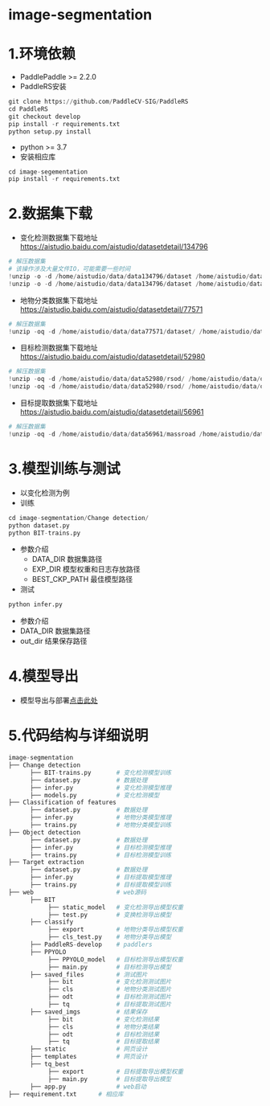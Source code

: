 # image-segmentation
# 1.环境依赖
* PaddlePaddle >= 2.2.0<br>
* PaddleRS安装<br>
```python
git clone https://github.com/PaddleCV-SIG/PaddleRS
cd PaddleRS
git checkout develop
pip install -r requirements.txt
python setup.py install
```
* python >= 3.7 <br>
* 安装相应库
```python
cd image-segementation
pip install -r requirements.txt
```
# 2.数据集下载
* 变化检测数据集下载地址<br>
https://aistudio.baidu.com/aistudio/datasetdetail/134796 <rb>
```python
# 解压数据集
# 该操作涉及大量文件IO，可能需要一些时间
!unzip -o -d /home/aistudio/data/data134796/dataset /home/aistudio/data/data134796/train_data.zip > /dev/null
!unzip -o -d /home/aistudio/data/data134796/dataset /home/aistudio/data/data134796/test_data.zip > /dev/null
```
* 地物分类数据集下载地址<br>
https://aistudio.baidu.com/aistudio/datasetdetail/77571 <br>
```python
# 解压数据集
!unzip -oq -d /home/aistudio/data/data77571/dataset/ /home/aistudio/data/data77571/train_and_label.zip
```
* 目标检测数据集下载地址 <br>
https://aistudio.baidu.com/aistudio/datasetdetail/52980 <br>
```python
# 解压数据集
!unzip -oq -d /home/aistudio/data/data52980/rsod/ /home/aistudio/data/data52980/RSOD-Dataset.zip
!unzip -oq -d /home/aistudio/data/data52980/rsod/ /home/aistudio/data/data52980/rsod/RSOD-Dataset/playground.zip
```
* 目标提取数据集下载地址 <br>
https://aistudio.baidu.com/aistudio/datasetdetail/56961 <br>
```python
# 解压数据集
!unzip -oq -d /home/aistudio/data/data56961/massroad /home/aistudio/data/data56961/mass_road.zip
```
# 3.模型训练与测试
* 以变化检测为例<br>
*   训练<br>
```python
cd image-segmentation/Change detection/
python dataset.py
python BIT-trains.py
```
* 参数介绍<br>
  *  DATA_DIR 数据集路径<br>
  *  EXP_DIR 模型权重和日志存放路径<br>
  *  BEST_CKP_PATH 最佳模型路径<br>
*  测试<br>
```python
python infer.py
```
* 参数介绍
 * DATA_DIR 数据集路径<br>
 * out_dir 结果保存路径<br>
# 4.模型导出
* 模型导出与部署[点击此处](https://github.com/PaddleCV-SIG/PaddleRS/tree/develop/deploy/export)
# 5.代码结构与详细说明
```python
image-segmentation
├── Change detection
      ├── BIT-trains.py       # 变化检测模型训练
      ├── dataset.py          # 数据处理
      ├── infer.py            # 变化检测模型推理
      ├── models.py           # 变化检测模型
├── Classification of features
      ├── dataset.py          # 数据处理
      ├── infer.py            # 地物分类模型推理
      ├── trains.py           # 地物分类模型训练
├── Object detection
      ├── dataset.py          # 数据处理
      ├── infer.py            # 目标检测模型推理
      ├── trains.py           # 目标检测模型训练
├── Target extraction
      ├── dataset.py          # 数据处理
      ├── infer.py            # 目标提取模型推理
      ├── trains.py           # 目标提取模型训练
├── web                       # web源码
      ├── BIT                 
           ├── static_model   # 变化检测导出模型权重
           ├── test.py        # 变换检测导出模型
      ├── classify            
           ├── export         # 地物分类导出模型权重
           ├── cls_test.py    # 地物分类导出模型
      ├── PaddleRS-develop    # paddlers
      ├── PPYOLO              
           ├── PPYOLO_model   # 目标检测导出模型权重
           ├── main.py        # 目标检测导出模型
      ├── saved_files         # 测试图片
           ├── bit            # 变化检测测试图片
           ├── cls            # 地物分类测试图片
           ├── odt            # 目标检测测试图片
           ├── tq             # 目标提取测试图片
      ├── saved_imgs          # 结果保存
           ├── bit            # 变化检测结果
           ├── cls            # 地物分类结果
           ├── odt            # 目标检测结果
           ├── tq             # 目标提取结果
      ├── static              # 网页设计
      ├── templates           # 网页设计
      ├── tq_best              
           ├── export         # 目标提取导出模型权重
           ├── main.py        # 目标提取导出模型
      ├── app.py              # web启动
├── requirement.txt      # 相应库
```


